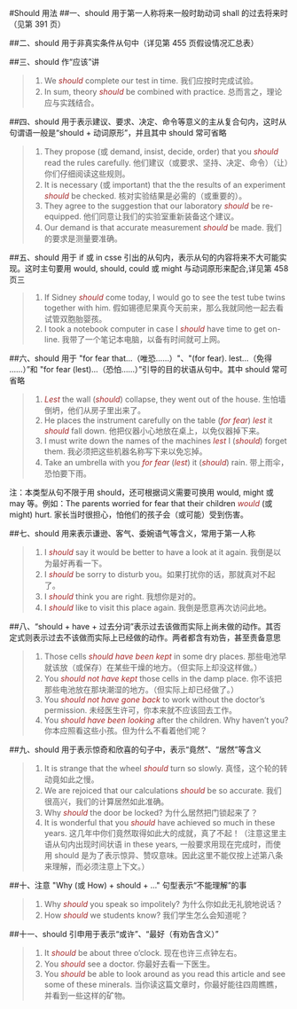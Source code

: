 #Should 用法
##一、should 用于第一人称将来一般时助动词 shall 的过去将来时（见第 391 页）

##二、should 用于非真实条件从句中（详见第 455 页假设情况汇总表）

##三、should 作“应该”讲
>1. We *should* complete our test in time. 我们应按时完成试验。
>2. In sum, theory *should* be combined with practice. 总而言之，理论应与实践结合。

##四、should 用于表示建议、要求、决定、命令等意义的主从复合句内，这时从句谓语一般是“should + 动词原形”，并且其中 should 常可省略
>1. They propose (或 demand, insist, decide, order) that you *should* read the rules carefully. 他们建议（或要求、坚持、决定、命令）（让）你们仔细阅读这些规则。
>2. It is necessary (或 important) that the the results of an experiment *should* be checked. 核对实验结果是必需的（或重要的）。
>3. They agree to the suggestion that our laboratory *should* be re-equipped. 他们同意让我们的实验室重新装备这个建议。
>4. Our demand is that accurate measurement *should* be made. 我们的要求是测量要准确。

##五、should 用于 if 或 in csse 引出的从句内，表示从句的内容将来不大可能实现。这时主句要用 would, should, could 或 might 与动词原形来配合,详见第 458 页三
>1. If Sidney *should* come today, I would go to see the test tube twins together with him. 假如锡德尼果真今天前来，那么我就同他一起去看试管双胞胎婴孩。
>2. I took a notebook computer in case I *should* have time to get on-line. 我带了一个笔记本电脑，以备有时间就可上网。

##六、should 用于 "for fear that…（唯恐……）"、"(for fear). lest…（免得 ……）”和 "for fear (lest)…（恐怕……）”引导的目的状语从句中。其中 should 常可省略
>1. *Lest* the wall (*should*) collapse, they went out of the house. 生怕墙倒坍，他们从房子里出来了。
>2. He places the instrument carefully on the table (*for fear*) *lest* it *should* fall down. 他把仪器小心地放在桌上，以免仪器掉下来。
>3. I must write down the names of the machines *lest* I (*should*) forget them. 我必须把这些机器名称写下来以免忘掉。
>4. Take an umbrella with you *for fear* (*lest*) it (*should*) rain. 带上雨伞，恐怕要下雨。

注：本类型从句不限于用 should，还可根据词义需要可换用 would, might 或 may 等。例如：The parents worried for fear that their children *would* (或 might) hurt. 家长当时很担心，怕他们的孩子会（或可能）受到伤害。

##七、should 用来表示谦逊、客气、委婉语气等含义，常用于第一人称
>1. I *should* say it would be better to have a look at it again. 我倒是以为最好再看一下。
>2. I *should* be sorry to disturb you。如果打扰你的话，那就真对不起了。
>3. I *should* think you are right. 我想你是对的。
>4. I *should* like to visit this place again. 我倒是愿意再次访问此地。

##八、“should + have + 过去分词”表示过去该做而实际上尚未做的动作。其否定式则表示过去不该做而实际上已经做的动作。两者都含有劝告，甚至责备意思
>1. Those cells *should have been kept* in some dry places. 那些电池早就该放（或保存）在某些干燥的地方。（但实际上却没这样做。）
>2. You *should not have kept* those cells in the damp place. 你不该把那些电池放在那块潮湿的地方。（但实际上却已经做了。）
>3. You *should not have gone back* to work without the doctor’s permission. 未经医生许可，你本来就不应该回去工作。
>4. You *should have been looking* after the children. Why haven’t you? 你本应照看这些小孩。但为什么不看着他们呢？

##九、should 用于表示惊奇和欣喜的句子中，表示“竟然”、“居然”等含义
>1. It is strange that the wheel *should* turn so slowly. 真怪，这个轮的转动竟如此之慢。
>2. We are rejoiced that our calculations *should* be so accurate. 我们很高兴，我们的计算居然如此准确。
>3. Why *should* the door be locked? 为什么居然把门锁起来了？
>4. It is wonderful that you *should* have achieved so much in these years. 这几年中你们竟然取得如此大的成就，真了不起！（注意这里主语从句内出现时间状语 in these years, 一般要求用现在完成时，而使用 should 是为了表示惊异、赞叹意味。因此这里不能仅按上述第八条来理解，而必须注意上下文。）

##十、注意 "Why (或 How) + should + …" 句型表示“不能理解”的事
>1. Why *should* you speak so impolitely? 为什么你如此无礼貌地说话？
>2. How *should* we students know? 我们学生怎么会知道呢？

##十一、should 引申用于表示“或许”、“最好（有劝告含义）”
>1. It *should* be about three o’clock. 现在也许三点钟左右。
>2. You *should* see a doctor. 你最好去看一下医生。
>3. You *should* be able to look around as you read this article and see some of these minerals. 当你读这篇文章时，你最好能往四周瞧瞧，并看到一些这样的矿物。

<style>em {color: brown;}</style>